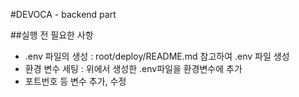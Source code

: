 #DEVOCA - backend part

##실행 전 필요한 사항

- .env 파일의 생성 : root/deploy/README.md 참고하여 .env 파일 생성
- 환경 변수 세팅 : 위에서 생성한 .env파일을 환경변수에 추가
- 포트번호 등 변수 추가, 수정
